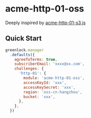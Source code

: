 # acme-http-01-oss

Deeply inspired by [acme-http-01-s3.js](https://git.coolaj86.com/coolaj86/acme-http-01-s3.js/src/branch/master/lib/index.js)

## Quick Start

```js
greenlock.manager
  .defaults({
    agreeToTerms: true,
    subscriberEmail: 'xxxx@xx.com',
    challenges: {
      'http-01': {
        module: 'acme-http-01-oss',
        accessKeyId: 'xxx',
        accessKeySecret: 'xxx',
        region: 'oss-cn-hangzhou',
        bucket: 'xxx',
      },
    },
  })
```
